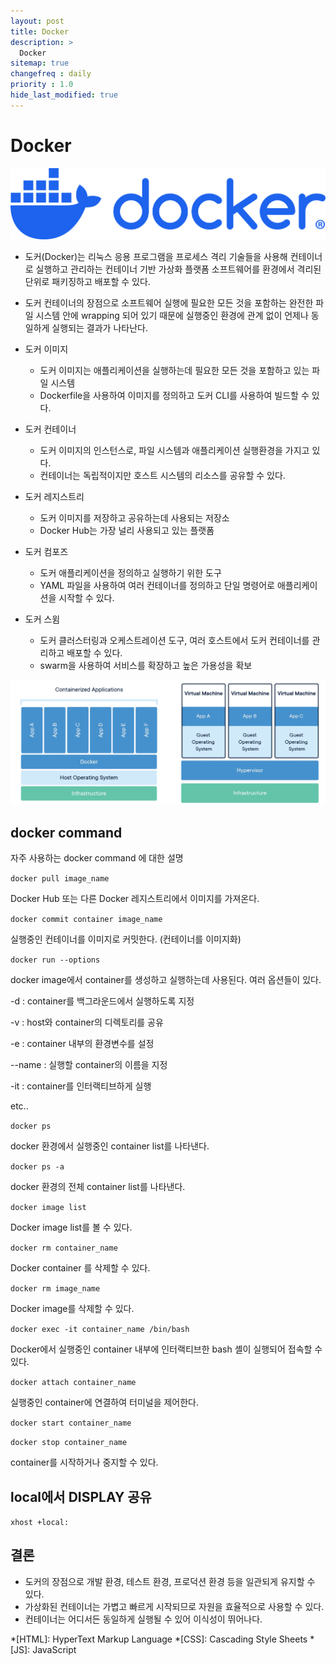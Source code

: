 ```yaml
---
layout: post
title: Docker
description: >
  Docker
sitemap: true
changefreq : daily
priority : 1.0
hide_last_modified: true
---
```


# Docker

![docker-logo-blue.png](https://raw.githubusercontent.com/eeoon/eeoon.github.io/main/DevOps/images/docker/image.png)

- 도커(Docker)는 리눅스 응용 프로그램을 프로세스 격리 기술들을 사용해 컨테이너로 실행하고 관리하는 컨테이너 기반 가상화 플랫폼 소프트웨어를 환경에서 격리된 단위로 패키징하고 배포할 수 있다.

- 도커 컨테이너의 장점으로 소프트웨어 실행에 필요한 모든 것을 포함하는 완전한 파일 시스템 안에 wrapping 되어 있기 때문에 실행중인 환경에 관계 없이 언제나 동일하게 실행되는 결과가 나타난다.

- 도커 이미지
    - 도커 이미지는 애플리케이션을 실행하는데 필요한 모든 것을 포함하고 있는 파일 시스템
    - Dockerfile을 사용하여 이미지를 정의하고 도커 CLI를 사용하여 빌드할 수 있다.
- 도커 컨테이너
    - 도커 이미지의 인스턴스로, 파일 시스템과 애플리케이션 실행환경을 가지고 있다.
    - 컨테이너는 독립적이지만 호스트 시스템의 리소스를 공유할 수 있다.
- 도커 레지스트리
    - 도커 이미지를 저장하고 공유하는데 사용되는 저장소
    - Docker Hub는 가장 널리 사용되고 있는 플랫폼
- 도커 컴포즈
    - 도커 애플리케이션을 정의하고 실행하기 위한 도구
    - YAML 파일을 사용하여 여러 컨테이너를 정의하고 단일 명령어로 애플리케이션을 시작할 수 있다.
- 도커 스윔
    - 도커 클러스터링과 오케스트레이션 도구, 여러 호스트에서 도커 컨테이너를 관리하고 배포할 수 있다.
    - swarm을 사용하여 서비스를 확장하고 높은 가용성을 확보

![Untitled](https://raw.githubusercontent.com/eeoon/eeoon.github.io/main/DevOps/images/docker/image1.png)

## docker command

자주 사용하는 docker command 에 대한 설명

`docker pull image_name`

Docker Hub 또는 다른 Docker 레지스트리에서 이미지를 가져온다.

`docker commit container image_name` 

실행중인 컨테이너를 이미지로 커밋한다. (컨테이너를 이미지화)

`docker run --options` 

docker image에서 container를 생성하고 실행하는데 사용된다. 여러 옵션들이 있다.

-d : container를 백그라운드에서 실행하도록 지정

-v : host와 container의 디렉토리를 공유

-e : container 내부의 환경변수를 설정

--name : 실행할 container의 이름을 지정

-it : container를 인터랙티브하게 실행

etc..

 

`docker ps`

docker 환경에서 실행중인 container list를 나타낸다. 

`docker ps -a`

docker 환경의 전체 container list를 나타낸다.

`docker image list`

Docker image list를 볼 수 있다.

`docker rm container_name`

Docker container 를 삭제할 수 있다.

`docker rm image_name`

Docker image를 삭제할 수 있다.

`docker exec -it container_name /bin/bash`

Docker에서 실행중인 container 내부에 인터랙티브한 bash 셸이 실행되어 접속할 수 있다.

`docker attach container_name`

실행중인 container에 연결하여 터미널을 제어한다.

`docker start container_name`

`docker stop container_name`

container를 시작하거나 중지할 수 있다.

## local에서 DISPLAY 공유

`xhost +local:`

## 결론

- 도커의 장점으로 개발 환경, 테스트 환경, 프로덕션 환경 등을 일관되게 유지할 수 있다.
- 가상화된 컨테이너는 가볍고 빠르게 시작되므로 자원을 효율적으로 사용할 수 있다.
- 컨테이너는 어디서든 동일하게 실행될 수 있어 이식성이 뛰어나다.


*[HTML]: HyperText Markup Language
*[CSS]: Cascading Style Sheets
*[JS]: JavaScript
